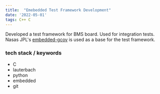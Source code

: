 ```yaml
---
title:  "Emebedded Test Framework Development"
date: '2022-05-01'
tags: C++ C
---
```



Developed a test framework for BMS board. Used for integration tests. Nasas JPL's [embedded-gcov](https://github.com/nasa-jpl/embedded-gcov) is used as a base for the test framework.

### tech stack / keywords
- C
- lauterbach
- python
- embedded
- git